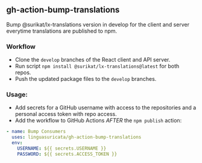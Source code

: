 ## gh-action-bump-translations

Bump @surikat/lx-translations version in develop for the client and server everytime translations are published to npm.

### Workflow

* Clone the `develop` branches of the React client and API server.
* Run script `npm install @surikat/lx-translations@latest` for both repos.
* Push the updated package files to the `develop` branches.

### Usage:

* Add secrets for a GitHub username with access to the repositories and a personal access token with repo access.
* Add the workflow to GitHub Actions _AFTER_ the `npm publish` action:

```yml
- name: Bump Consumers
  uses: linguasuricata/gh-action-bump-translations
  env:
    USERNAME: ${{ secrets.USERNAME }}
    PASSWORD: ${{ secrets.ACCESS_TOKEN }}
```
